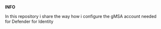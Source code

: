 **INFO**

In this repository i share the way how i configure the gMSA account needed for Defender for Identity
